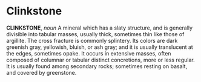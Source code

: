 # Clinkstone

**CLINKSTONE**, _noun_ A mineral which has a slaty structure, and is generally divisible into tabular masses, usually thick, sometimes thin like those of argillite. The cross fracture is commonly splintery. Its colors are dark greenish gray, yellowish, bluish, or ash gray; and it is usually translucent at the edges, sometimes opake. It occurs in extensive masses, often composed of columnar or tabular distinct concretions, more or less regular. It is usually found among secondary rocks; sometimes resting on basalt, and covered by greenstone.